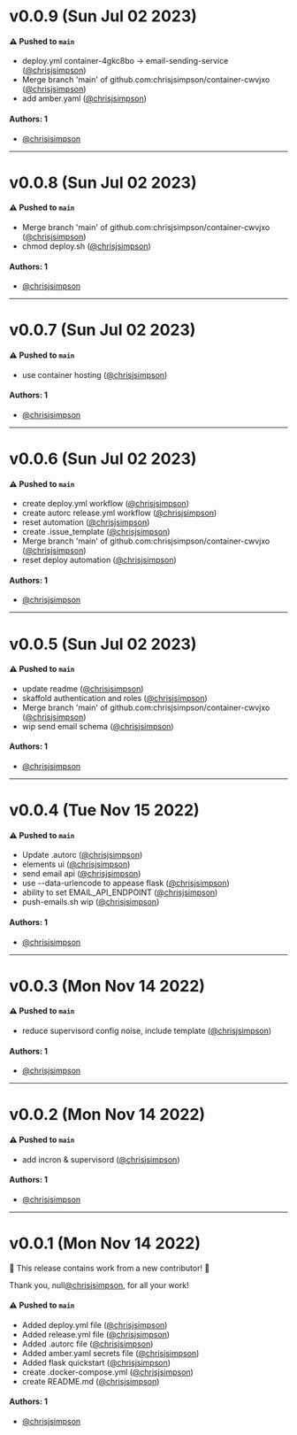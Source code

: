 # v0.0.9 (Sun Jul 02 2023)

#### ⚠️ Pushed to `main`

- deploy.yml container-4gkc8bo -> email-sending-service ([@chrisjsimpson](https://github.com/chrisjsimpson))
- Merge branch 'main' of github.com:chrisjsimpson/container-cwvjxo ([@chrisjsimpson](https://github.com/chrisjsimpson))
- add amber.yaml ([@chrisjsimpson](https://github.com/chrisjsimpson))

#### Authors: 1

- [@chrisjsimpson](https://github.com/chrisjsimpson)

---

# v0.0.8 (Sun Jul 02 2023)

#### ⚠️ Pushed to `main`

- Merge branch 'main' of github.com:chrisjsimpson/container-cwvjxo ([@chrisjsimpson](https://github.com/chrisjsimpson))
- chmod deploy.sh ([@chrisjsimpson](https://github.com/chrisjsimpson))

#### Authors: 1

- [@chrisjsimpson](https://github.com/chrisjsimpson)

---

# v0.0.7 (Sun Jul 02 2023)

#### ⚠️ Pushed to `main`

- use container hosting ([@chrisjsimpson](https://github.com/chrisjsimpson))

#### Authors: 1

- [@chrisjsimpson](https://github.com/chrisjsimpson)

---

# v0.0.6 (Sun Jul 02 2023)

#### ⚠️ Pushed to `main`

- create deploy.yml workflow ([@chrisjsimpson](https://github.com/chrisjsimpson))
- create autorc release.yml workflow ([@chrisjsimpson](https://github.com/chrisjsimpson))
- reset automation ([@chrisjsimpson](https://github.com/chrisjsimpson))
- create .issue_template ([@chrisjsimpson](https://github.com/chrisjsimpson))
- Merge branch 'main' of github.com:chrisjsimpson/container-cwvjxo ([@chrisjsimpson](https://github.com/chrisjsimpson))
- reset deploy automation ([@chrisjsimpson](https://github.com/chrisjsimpson))

#### Authors: 1

- [@chrisjsimpson](https://github.com/chrisjsimpson)

---

# v0.0.5 (Sun Jul 02 2023)

#### ⚠️ Pushed to `main`

- update readme ([@chrisjsimpson](https://github.com/chrisjsimpson))
- skaffold authentication and roles ([@chrisjsimpson](https://github.com/chrisjsimpson))
- Merge branch 'main' of github.com:chrisjsimpson/container-cwvjxo ([@chrisjsimpson](https://github.com/chrisjsimpson))
- wip send email schema ([@chrisjsimpson](https://github.com/chrisjsimpson))

#### Authors: 1

- [@chrisjsimpson](https://github.com/chrisjsimpson)

---

# v0.0.4 (Tue Nov 15 2022)

#### ⚠️ Pushed to `main`

- Update .autorc ([@chrisjsimpson](https://github.com/chrisjsimpson))
- elements ui ([@chrisjsimpson](https://github.com/chrisjsimpson))
- send email api ([@chrisjsimpson](https://github.com/chrisjsimpson))
- use --data-urlencode to appease flask ([@chrisjsimpson](https://github.com/chrisjsimpson))
- ability to set EMAIL_API_ENDPOINT ([@chrisjsimpson](https://github.com/chrisjsimpson))
- push-emails.sh wip ([@chrisjsimpson](https://github.com/chrisjsimpson))

#### Authors: 1

- [@chrisjsimpson](https://github.com/chrisjsimpson)

---

# v0.0.3 (Mon Nov 14 2022)

#### ⚠️ Pushed to `main`

- reduce supervisord config noise, include template ([@chrisjsimpson](https://github.com/chrisjsimpson))

#### Authors: 1

- [@chrisjsimpson](https://github.com/chrisjsimpson)

---

# v0.0.2 (Mon Nov 14 2022)

#### ⚠️ Pushed to `main`

- add incron & supervisord ([@chrisjsimpson](https://github.com/chrisjsimpson))

#### Authors: 1

- [@chrisjsimpson](https://github.com/chrisjsimpson)

---

# v0.0.1 (Mon Nov 14 2022)

:tada: This release contains work from a new contributor! :tada:

Thank you, null[@chrisjsimpson](https://github.com/chrisjsimpson), for all your work!

#### ⚠️ Pushed to `main`

- Added deploy.yml file ([@chrisjsimpson](https://github.com/chrisjsimpson))
- Added release.yml file ([@chrisjsimpson](https://github.com/chrisjsimpson))
- Added .autorc file ([@chrisjsimpson](https://github.com/chrisjsimpson))
- Added amber.yaml secrets file ([@chrisjsimpson](https://github.com/chrisjsimpson))
- Added flask quickstart ([@chrisjsimpson](https://github.com/chrisjsimpson))
- create .docker-compose.yml ([@chrisjsimpson](https://github.com/chrisjsimpson))
- create README.md ([@chrisjsimpson](https://github.com/chrisjsimpson))

#### Authors: 1

- [@chrisjsimpson](https://github.com/chrisjsimpson)
